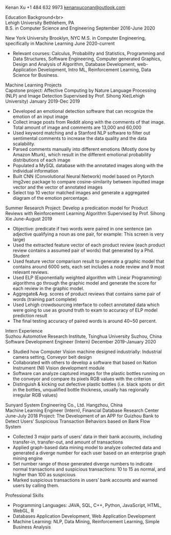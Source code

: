 
Kenan Xu
+1 484 632 9973  kenanxuconan@outlook.com


Education Background<br\>                                                                                   
Lehigh University                                                                Bethlehem, PA                                        
B.S. in Computer Science and Engineering                                  September 2016-June 2020 

New York University                                                                Brooklyn, NYC
M.S. in Computer Engineering, specifically in Machine Learning                       June 2020-current 
                                       
- Relevant courses: Calculus, Probability and Statistics, Programming and Data Structures, Software Engineering, Computer generated Graphics, Design and Analysis of Algorithm, Database Development, web-Application Development, Intro ML, Reinforcement Learning, Data Science for Business.

Machine Learning Projects                                                                               
Capstone project: Affective Computing by Nature Language Processing (NLP) and Image Detection
Supervised by Prof. Sihong Xie(Lehigh University)                                January 2019-Dec 2019
-	Developed an emotional detection software that can recognize the emotion of an input image 
-	Collect image posts from Reddit along with the comments of that image. Total amount of image and comments are 13,000 and 60,000 
-	Used keyword matching and a Stanford NLP software to filter out sentimental comments to increase the data quality and the data scalability.
-	Parsed comments manually into different emotions (Mostly done by Amazon Mturk), which result in the different emotional probability distributions of each image 
-	Populated a MySQL database with the annotated images along with the individual information
-	Built CNN (Convolutional Neural Network) model based on Pytorch img2vec package to compare cosine-similarity between inputted image vector and the vector of annotated images 
-	Select top 10 vector matched images and generate a aggregated diagram of the emotion percentage. 


Summer Research Project: Develop a predication model for Product Reviews with Reinforcement Learning Algorithm
Supervised by Prof. Sihong Xie                                                    June-August 2019
-	Objective: predicate if two words were paired in one sentence (an adjective qualifying a noun as one pair, for example: This screen is very large)
-	Used the extracted feature vector of each product review (each product review contains a assumed pair of words) that generated by a Phd. Student 
-	Used feature vector comparison result to generate a graphic model that contains around 6000 sets, each set includes a node review and 9 most relevant reviews. 
-	Used ELP (Exponentially weighted algorithm with Linear Programming) algorithms go through the graphic model and generate the score for each review in the graphic model.
-	Aggregate& Avg. scores of product reviews that contains same pair of words (training part complete) 
-	Used Lehigh crowdsourcing interface to collect annotated data which were going to use as ground truth to exam to accuracy of ELP model prediction result
-	The final testing accuracy of paired words is around 40~50 percent.


Intern Experience                                                                                
Suzhou Automotive Research Institute, Tsinghua University                        Suzhou, China Software Development Engineer (Intern)                           December 2019-January 2020 
-	Studied how Computer Vision machine designed industrially: Industrial camera setting, Conveyor belt design 
-	Collaborated with others to develop a software that based on Nation Instrument (NI) Vision development module
-	Software can analyze captured images for the plastic bottles running on the conveyor and compare its pixels RGB values with the criterion
-	Distinguish & kicking out defective plastic bottles (i.e. black spots or dirt in the bottles, unqualified bottle thickness, usually has regionally irregular RGB values) 


Sunyard System Engineering Co., Ltd.                                            Hangzhou, China                                     
Machine Learning Engineer (Intern), Financial Database Research Center                   June-July 2018
Project: The Development of an APP for Guizhou Bank to Detect Users’ Suspicious Transaction Behaviors based on Bank Flow System  
-	Collected 3 major parts of users’ data in their bank accounts, including transfer-in, transfer-out, and amount of transactions
-	Applied graph-based data mining model to analyze collected data and generated a diverge number for each user based on an enterprise graph mining engine
-	Set number range of those generated diverge numbers to indicate normal transactions and suspicious transactions: 10 to 15 as normal, and higher than 100 as suspicious
-	Marked suspicious transactions in users’ bank accounts and warned users by calling them.


Professional Skills                                                                                         
-	Programming Languages: JAVA, SQL, C++, Python, JavaScript, HTML, WebGL, R
-	Databases Application Development, Web Application Development
-	Machine Learning: NLP, Data Mining, Reinforcement Learning, Simple Business Analysis
